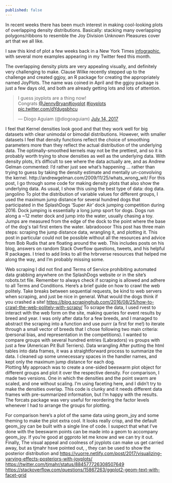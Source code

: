 ```yaml
---
published: false
---
```


In recent weeks there has been much interest in making cool-looking plots of overlapping density distributions. Basically: stacking many overlapping polygons/ribbons to resemble the Joy Division Unknown Pleasures cover art that we all like. 

I saw this kind of plot a few weeks back in a New York Times [infographic](https://www.nytimes.com/interactive/2017/06/12/upshot/the-politics-of-americas-religious-leaders.html?mcubz=2), with several more examples appearing in my Twitter feed this month.   

The overlapping density plots are very appealing visually, and definitely very challenging to make. Clause Wilke recently stepped up to the challenge and created ggjoy, an R package for creating the appropriately named JoyPlots. The name was coined in April and the ggjoy package is just a few days old, and both are already getting lots and lots of attention. 
 <blockquote class="twitter-tweet" data-lang="en"><p lang="en" dir="ltr">I guess joyplots are a thing now!<br>Congrats <a href="https://twitter.com/JennyBryan">@JennyBryan</a><a href="https://twitter.com/hashtag/joyplot?src=hash">#joyplot</a> <a href="https://twitter.com/hashtag/joyplots?src=hash">#joyplots</a> <a href="https://t.co/dYdugsbhcu">pic.twitter.com/dYdugsbhcu</a></p>&mdash; Diogo Aguiam (@diogoaguiam) <a href="https://twitter.com/diogoaguiam/status/885801611448201217">July 14, 2017</a></blockquote>
<script async src="//platform.twitter.com/widgets.js" charset="utf-8"></script>
I feel that Kernel densities look good and that they work well for big datasets with clear unimodal or bimodal distributions. However, with smaller datasets I feel that density functions reflect the choice of smoothing parameters more than they reflect the actual distribution of the underlying data. The optimally-smoothed kernels may not be the prettiest, and so it is probably worth trying to show densities as well as the underlying data.   
With density plots, it’s difficult to see where the data actually are, and as Andrew Gelman commented:
I’d rather just see what’s happening … rather than trying to guess by taking the density estimate and mentally un-convolving the kernel.
http://andrewgelman.com/2009/11/25/whats_wrong_wit/
For this post, I go through some code for making density plots that also show the underlying data. As usual, I show this using the best type of data: dog data. 
jangolino
To plot the distribution of variable values for different groups, I used the maximum jump distance for several hundred dogs that participated in the SplashDogs ‘Super Air’ dock jumping competition during 2016. Dock jumping is essentially a long jump sport for dogs. Dogs run along a ~12 meter dock and jump into the water, usually chasing a toy. Jumps are measured from the edge of the dock to the point where the base of the dog's tail first enters the water.
labradoooor
This post has three main steps: scraping the jump distance data, wrangling it, and plotting it. This post in particular could not be possible without all the resources and advice from Bob Rudis that are floating around the web. This includes posts on his blog, answers on random Stack Overflow questions, tweets, and his helpful R packages. I tried to add links to all the hrbrverse resources that helped me along the way, and I’m probably missing some.

Web scraping
I did not find and Terms of Service prohibiting automated data grabbing anywhere on the SplashDogs website or in the site’s robots.txt file. Remember to always check if scraping is allowed and adhere to all Terms and Conditions. Here’s a brief guide on how to crawl the web politely. Take breaks between sequential requests, be kind to web servers when scraping, and just be nice in general. What would the dogs think if you crashed a site! 
https://blog.scrapinghub.com/2016/08/25/how-to-crawl-the-web-politely-with-scrapy/
To scrape the data, I used rvest to interact with the web form on the site, making queries for event results by breed and year. I was only after data for a few breeds, and I managed to abstract the scraping into a function and use purrr (a first for me!) to iterate through a small vector of breeds that I chose following two main criteria: (personal bias, and representation in the competitions). I wanted to compare groups with several hundred entries (Labradors) vs groups with just a few (American Pit Bull Terriers). 
Data wrangling
After putting the html tables into data frames, it was a straightforward process to summarize the data. I cleaned up some unnecessary spaces in the handler names, and kept only the maximum jump distance for each dog.  
Plotting
My approach was to create a one-sided beeswarm plot object for different groups and plot it over the respective density. For comparison, I made two versions. One in which the densities and the point swarm are scaled, and one without scaling. I’m using faceting here, and I didn’t try to make the densities overlap. 
This code is clunky and it needs different data frames with pre-summarized information, but I’m happy with the results. The forcats package was very useful for reordering the factor levels whenever I had to arrange the groups for plotting.


For comparison here’s a plot of the same data using geom_joy and some theming to make the plot extra cool. It looks really crisp, and the default geom_joy can be built with a single line of code. 
I suspect that what I’ve done with the beeswarm points can be made into a geom to accompany geom_joy. If you’re good at ggproto let me know and we can try it out. 
Finally, 
The visual appeal and coolness of joyplots can make us get carried away, but as tjmahr hsve pointed out, , they can be used to show the posterior distribution and 
https://vuorre.netlify.com/post/2017/visualizing-varying-effects-posteriors-with-joyplots/
https://twitter.com/tjmahr/status/884577726308507649
https://stackoverflow.com/questions/15867263/ggplot2-geom-text-with-facet-grid

